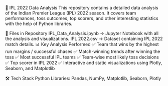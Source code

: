 🏏 IPL 2022 Data Analysis
This repository contains a detailed data analysis of the Indian Premier League (IPL) 2022 season.
It covers team performances, toss outcomes, top scorers, and other interesting statistics with the help of Python libraries.

📂 Files in Repository
IPL_Data_Analysis.ipynb → Jupyter Notebook with all the analysis and visualizations.
IPL 2022.csv → Dataset containing IPL 2022 match details.
📊 Key Analysis Performed
✅ Team that wins by the highest run margins / successful chases
✅ Match-winning trends after winning the toss
✅ Most successful IPL teams
✅ Team-wise most likely toss decisions
✅ Top scorer in IPL 2022
✅ Interactive and static visualizations using Plotly, Seaborn, and Matplotlib

🛠️ Tech Stack
Python
Libraries: Pandas, NumPy, Matplotlib, Seaborn, Plotly
